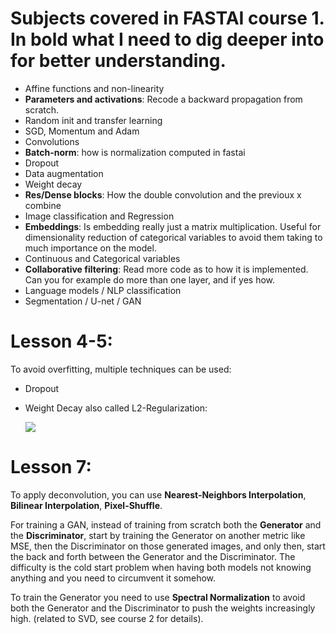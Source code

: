 # Subjects covered in FASTAI course 1. In bold what I need to dig deeper into for better understanding.
 - Affine functions and non-linearity
 - **Parameters and activations**: Recode a backward propagation from scratch.
 - Random init and transfer learning
 - SGD, Momentum and Adam
 - Convolutions
 - **Batch-norm**: how is normalization computed in fastai
 - Dropout
 - Data augmentation
 - Weight decay
 - **Res/Dense blocks**: How the double convolution and the previoux x combine
 - Image classification and Regression
 - **Embeddings**: Is embedding really just a matrix multiplication. Useful for dimensionality reduction of categorical variables to avoid them taking to much importance on the model.
 - Continuous and Categorical variables
 - **Collaborative filtering**: Read more code as to how it is implemented. Can you for example do more than one layer, and if yes how.
 - Language models / NLP classification
 - Segmentation / U-net / GAN


# Lesson 4-5:
To avoid overfitting, multiple techniques can be used:
 - Dropout
 - Weight Decay also called L2-Regularization:
 
   ![](https://latex.codecogs.com/gif.latex?L(x,y,\theta)&space;=&space;l(x,y)&space;&plus;&space;\sum\theta_i^2)

# Lesson 7:
To apply deconvolution, you can use **Nearest-Neighbors Interpolation**, **Bilinear Interpolation**, **Pixel-Shuffle**.

For training a GAN, instead of training from scratch both the **Generator** and the **Discriminator**, start by training the Generator
on another metric like MSE, then the Discriminator on those generated images, and only then, start the back and forth between the 
Generator and the Discriminator. The difficulty is the cold start problem when having both models not knowing anything and you need 
to circumvent it somehow.

To train the Generator you need to use **Spectral Normalization** to avoid both the Generator and the Discriminator to push the 
weights increasingly high. (related to SVD, see course 2 for details).
